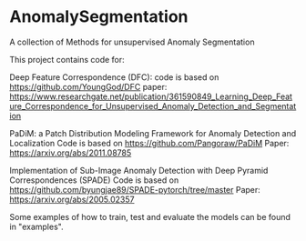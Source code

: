 # AnomalySegmentation
 A collection of Methods for unsupervised Anomaly Segmentation


This project contains code for:

Deep Feature Correspondence (DFC):
  code is based on https://github.com/YoungGod/DFC
  paper: https://www.researchgate.net/publication/361590849_Learning_Deep_Feature_Correspondence_for_Unsupervised_Anomaly_Detection_and_Segmentation

PaDiM: a Patch Distribution Modeling Framework for Anomaly Detection and Localization
    Code is based on https://github.com/Pangoraw/PaDiM
    Paper: https://arxiv.org/abs/2011.08785

Implementation of Sub-Image Anomaly Detection with Deep Pyramid Correspondences (SPADE)
    Code is based on https://github.com/byungjae89/SPADE-pytorch/tree/master
    Paper: https://arxiv.org/abs/2005.02357

Some examples of how to train, test and evaluate the models can be found in "examples".
 


